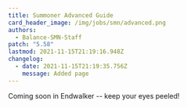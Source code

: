 ```yaml
---
title: Summoner Advanced Guide
card_header_image: /img/jobs/smn/advanced.png
authors:
  - Balance-SMN-Staff
patch: "5.58"
lastmod: 2021-11-15T21:19:16.948Z
changelog:
  - date: 2021-11-15T21:19:35.756Z
    message: Added page
---
```

Coming soon in Endwalker -- keep your eyes peeled!
